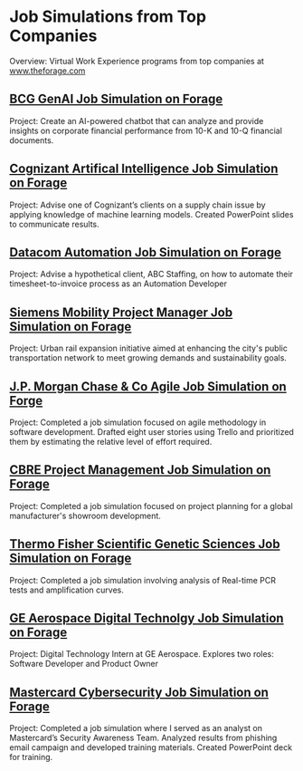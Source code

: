 # Job Simulations from Top Companies

Overview:  Virtual Work Experience programs from top companies at www.theforage.com

## [BCG GenAI Job Simulation on Forage](https://github.com/Sarah269/bug-free-eureka/tree/main/BCG%20GenAI)

Project: 
Create an AI-powered chatbot that can analyze and provide insights on corporate financial performance from 10-K and 10-Q financial documents.

## [Cognizant Artifical Intelligence Job Simulation on Forage](https://github.com/Sarah269/bug-free-eureka/tree/main/CognizantAI)

Project:
Advise one of Cognizant’s clients on a supply chain issue by applying knowledge of machine learning models.  Created PowerPoint slides to communicate results.

## [Datacom Automation Job Simulation on Forage](https://github.com/Sarah269/bug-free-eureka/tree/main/DatacomAutomation)

Project:
Advise a hypothetical client, ABC Staffing, on how to automate their timesheet-to-invoice process as an Automation Developer

## [Siemens Mobility Project Manager Job Simulation on Forage](https://github.com/Sarah269/bug-free-eureka/tree/main/Siemens)

Project:
Urban rail expansion initiative aimed at enhancing the city's public transportation network to meet growing demands and sustainability goals.

## [J.P. Morgan Chase & Co Agile Job Simulation on Forge](https://github.com/Sarah269/bug-free-eureka/tree/main/JPMC%20Agile)

Project: 
Completed a job simulation focused on agile methodology in software development. Drafted eight user stories using Trello and prioritized them by estimating the relative level of effort required.

## [CBRE Project Management Job Simulation on Forage](https://github.com/Sarah269/bug-free-eureka/tree/main/CBRE%20Project%20Mgmt)

Project:
Completed a job simulation focused on project planning for a global manufacturer's showroom development.

## [Thermo Fisher Scientific Genetic Sciences Job Simulation on Forage](https://github.com/Sarah269/bug-free-eureka/tree/main/Thermo%20Fisher)
Project:
Completed a job simulation involving analysis of Real-time PCR tests and amplification curves.


## [GE Aerospace Digital Technolgy Job Simulation on Forage](https://github.com/Sarah269/bug-free-eureka/tree/main/GE%20Aerospace)
Project:
Digital Technology Intern at GE Aerospace. Explores two roles: Software Developer and Product Owner

## [Mastercard Cybersecurity Job Simulation on Forage](https://github.com/Sarah269/bug-free-eureka/tree/main/Mastercard%20Cybersecurity)

Project:
Completed a job simulation where I served as an analyst on Mastercard’s Security Awareness Team. Analyzed results from phishing email campaign and developed training materials.  Created PowerPoint deck for training.

